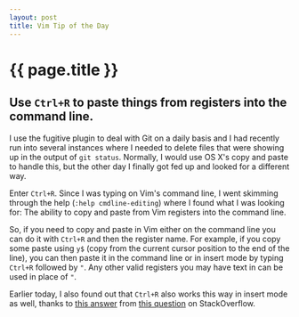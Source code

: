 ```yaml
---
layout: post
title: Vim Tip of the Day
---
```


# {{ page.title }}

## Use `Ctrl+R` to paste things from registers into the command line.

I use the fugitive plugin to deal with Git on a daily basis and I had
recently run into several instances where I needed to delete files that
were showing up in the output of `git status`. Normally, I would use OS
X's copy and paste to handle this, but the other day I finally got fed
up and looked for a different way.

Enter `Ctrl+R`. Since I was typing on Vim's command line, I went
skimming through the help (`:help cmdline-editing`) where I found what I
was looking for: The ability to copy and paste from Vim registers into
the command line.

So, if you need to copy and paste in Vim either on the command line you
can do it with `Ctrl+R` and then the register name.  For example, if you
copy some paste using `y$` (copy from the current cursor position to the
end of the line), you can then paste it in the command line or in insert
mode by typing `Ctrl+R` followed by `"`. Any other valid registers you
may have text in can be used in place of `"`.

Earlier today, I also found out that `Ctrl+R` also works this way in
insert mode as well, thanks to [this
answer](http://stackoverflow.com/revisions/2960630/5)
from [this
question](http://stackoverflow.com/questions/1218390/what-is-your-most-productive-shortcut-with-vim) on StackOverflow.




